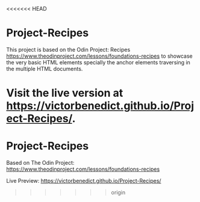 <<<<<<< HEAD
# Project-Recipes

This project is based on the Odin Project: Recipes https://www.theodinproject.com/lessons/foundations-recipes to showcase the very basic HTML elements specially the anchor elements traversing in the multiple HTML documents.

Visit the live version at https://victorbenedict.github.io/Project-Recipes/. 
=======
# Project-Recipes
Based on The Odin Project: https://www.theodinproject.com/lessons/foundations-recipes

Live Preview: https://victorbenedict.github.io/Project-Recipes/
>>>>>>> origin
